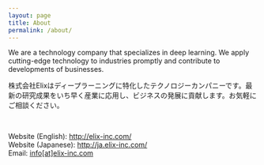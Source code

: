 ```yaml
---
layout: page
title: About
permalink: /about/
---
```


We are a technology company that specializes in deep learning. We apply cutting-edge technology to industries promptly and contribute to developments of businesses.

株式会社Elixはディープラーニングに特化したテクノロジーカンパニーです。最新の研究成果をいち早く産業に応用し、ビジネスの発展に貢献します。お気軽にご相談ください。

<br>

Website (English): <a href="http://elix-inc.com/">http://elix-inc.com/</a>  
Website (Japanese): <a href="http://ja.elix-inc.com/">http://ja.elix-inc.com/</a>  
Email: [info[at]elix-inc.com](mailto:info@elix-inc.com)
